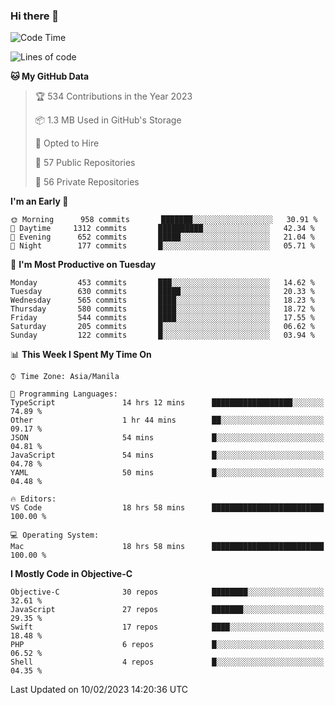### Hi there 👋

<!--START_SECTION:waka-->
![Code Time](http://img.shields.io/badge/Code%20Time-3%2C624%20hrs%2049%20mins-blue)

![Lines of code](https://img.shields.io/badge/From%20Hello%20World%20I%27ve%20Written-2%20Million%20lines%20of%20code-blue)

**🐱 My GitHub Data** 

> 🏆 534 Contributions in the Year 2023
 > 
> 📦 1.3 MB Used in GitHub's Storage 
 > 
> 💼 Opted to Hire
 > 
> 📜 57 Public Repositories 
 > 
> 🔑 56 Private Repositories  
 > 
**I'm an Early 🐤** 

```text
🌞 Morning      958 commits       ███████░░░░░░░░░░░░░░░░░░   30.91 % 
🌆 Daytime     1312 commits       ██████████░░░░░░░░░░░░░░░   42.34 % 
🌃 Evening      652 commits       █████░░░░░░░░░░░░░░░░░░░░   21.04 % 
🌙 Night        177 commits       █░░░░░░░░░░░░░░░░░░░░░░░░   05.71 % 

```
📅 **I'm Most Productive on Tuesday** 

```text
Monday         453 commits       ███░░░░░░░░░░░░░░░░░░░░░░   14.62 % 
Tuesday        630 commits       █████░░░░░░░░░░░░░░░░░░░░   20.33 % 
Wednesday      565 commits       ████░░░░░░░░░░░░░░░░░░░░░   18.23 % 
Thursday       580 commits       ████░░░░░░░░░░░░░░░░░░░░░   18.72 % 
Friday         544 commits       ████░░░░░░░░░░░░░░░░░░░░░   17.55 % 
Saturday       205 commits       █░░░░░░░░░░░░░░░░░░░░░░░░   06.62 % 
Sunday         122 commits       █░░░░░░░░░░░░░░░░░░░░░░░░   03.94 % 

```


📊 **This Week I Spent My Time On** 

```text
⌚︎ Time Zone: Asia/Manila

💬 Programming Languages: 
TypeScript               14 hrs 12 mins      ██████████████████░░░░░░░   74.89 % 
Other                    1 hr 44 mins        ██░░░░░░░░░░░░░░░░░░░░░░░   09.17 % 
JSON                     54 mins             █░░░░░░░░░░░░░░░░░░░░░░░░   04.81 % 
JavaScript               54 mins             █░░░░░░░░░░░░░░░░░░░░░░░░   04.78 % 
YAML                     50 mins             █░░░░░░░░░░░░░░░░░░░░░░░░   04.48 % 

🔥 Editors: 
VS Code                  18 hrs 58 mins      █████████████████████████   100.00 % 

💻 Operating System: 
Mac                      18 hrs 58 mins      █████████████████████████   100.00 % 

```

**I Mostly Code in Objective-C** 

```text
Objective-C              30 repos            ████████░░░░░░░░░░░░░░░░░   32.61 % 
JavaScript               27 repos            ███████░░░░░░░░░░░░░░░░░░   29.35 % 
Swift                    17 repos            ████░░░░░░░░░░░░░░░░░░░░░   18.48 % 
PHP                      6 repos             █░░░░░░░░░░░░░░░░░░░░░░░░   06.52 % 
Shell                    4 repos             █░░░░░░░░░░░░░░░░░░░░░░░░   04.35 % 

```



 Last Updated on 10/02/2023 14:20:36 UTC
<!--END_SECTION:waka-->


<!--
**rad182/rad182** is a ✨ _special_ ✨ repository because its `README.md` (this file) appears on your GitHub profile.

Here are some ideas to get you started:

- 🔭 I’m currently working on ...
- 🌱 I’m currently learning ...
- 👯 I’m looking to collaborate on ...
- 🤔 I’m looking for help with ...
- 💬 Ask me about ...
- 📫 How to reach me: ...
- 😄 Pronouns: ...
- ⚡ Fun fact: ...
-->
